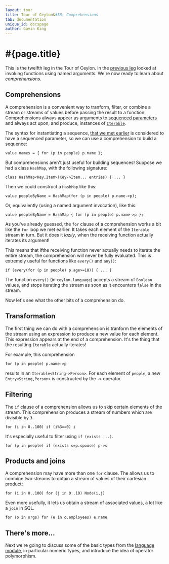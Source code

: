 ```yaml
---
layout: tour
title: Tour of Ceylon&#58; Comprehensions
tab: documentation
unique_id: docspage
author: Gavin King
---
```


# #{page.title}

This is the twelfth leg in the Tour of Ceylon. In the 
[previous leg](../named-arguments) looked at invoking functions using 
named arguments. We're now ready to learn about _comprehensions_.


## Comprehensions

A comprehension is a convenient way to tranform, filter, or combine a
stream or streams of values before passing the result to a function.
Comprehensions always appear as arguments to 
[sequenced parameters](../missing-pieces#sequenced_parameters)
and always act upon, and produce, instances of 
[`Iterable`](#{site.urls.apidoc_current}/ceylon/language/interface_Iterable.html).

The syntax for instantiating a sequence, [that we met earlier](../sequences#sequence_syntax_sugar)
is considered to have a sequenced parameter, so we can use a comprehension
to build a sequence:

    value names = { for (p in people) p.name }; 

But comprehensions aren't just useful for building sequences! Suppose 
we had a class `HashMap`, with the following signature:

    class HashMap<Key,Item>(Key->Item... entries) { ... }

Then we could construct a `HashMap` like this:

    value peopleByName = HashMap(for (p in people) p.name->p);

Or, equivalently (using a named argument invocation), like this:

    value peopleByName = HashMap { for (p in people) p.name->p };

As you've already guessed, the `for` clause of a comprehension works
a bit like the `for` loop we met earlier. It takes each element of
the `Iterable` stream in turn. But it does it _lazily_, when the 
receiving function actually iterates its argument!

This means that ifthe receiving function never actually needs to 
iterate the entire stream, the comprehension will never be fully 
evaluated. This is extremely useful for functions like `every()` and
`any()`:

    if (every(for (p in people) p.age>=18)) { ... }

The function `every()` (in `ceylon.language`) accepts a stream of
`Boolean` values, and stops iterating the stream as soon as it 
encounters `false` in the stream. 

Now let's see what the other bits of a comprehension do.

## Transformation

The first thing we can do with a comprehension is tranform the
elements of the stream using an expression to produce a new value
for each element. This expression appears at the end of a 
comprehension. It's the thing that the resulting `Iterable` actually
iterates!

For example, this comprehension 

    for (p in people) p.name->p

results in an `Iterable<String->Person>`. For each element of `people`,
a new `Entry<String,Person>` is constructed by the `->` operator.

## Filtering

The `if` clause of a comprehension allows us to skip certain elements
of the stream. This comprehension produces a stream of numbers which
are divisible by `3`.

    for (i in 0..100) if (i%3==0) i

It's especially useful to filter using `if (exists ...)`.

    for (p in people) if (exists s=p.spouse) p->s

## Products and joins

A comprehension may have more than one `for` clause. The allows us
to combine two streams to obtain a stream of values of their cartesian 
product:

    for (i in 0..100) for (j in 0..10) Node(i,j)

Even more usefully, it lets us obtain a stream of associated values,
a lot like a `join` in SQL.

    for (o in orgs) for (e in o.employees) e.name

## There's more...

Next we're going to discuss some of the basic types from the 
[language module](../language-module), in particular numeric types, and introduce 
the idea of operator polymorphism. 


